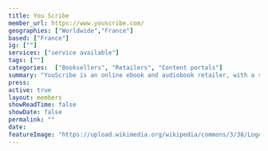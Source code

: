 ```yaml
---
title: You Scribe
member_url: https://www.youscribe.com/
geographies: ["Worldwide","France"]
based: ["France"]
ig: [""] 
services: ["service available"] 
tags: [""]
categories:  ["Booksellers", "Retailers", "Content portals"] 
summary: "YouScribe is an online ebook and audiobook retailer, with a subscription service active in France and in 11 African countries. Their online library contains digital books, audio books, digital comics, mangas, comics, digital magazines and newspapers."
press:
active: true
layout: members
showReadTime: false
showDate: false
permalink: ""
date: 
featureImage: "https://upload.wikimedia.org/wikipedia/commons/3/38/Logo-origin_%283%29.png"
---
```


